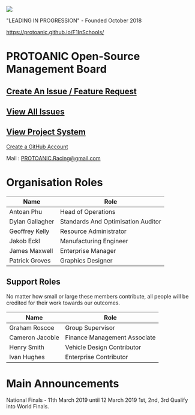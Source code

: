 ![](https://github.com/PROTOANIC/Formula-One/raw/master/Assets/Misc/VerticalBanner_GitHubRepo2.png)

"LEADING IN PROGRESSION" - Founded October 2018

https://protoanic.github.io/F1InSchools/

PROTOANIC Open-Source Management Board
===

## [Create An Issue / Feature Request](https://github.com/PROTOANIC/F1InSchools/issues/new/choose)

## [View All Issues](https://github.com/PROTOANIC/F1InSchools/issues)

## [View Project System](https://github.com/orgs/PROTOANIC/projects/3?fullscreen=true)

[Create a GitHub Account](https://github.com/join)

Mail : PROTOANIC.Racing@gmail.com

# Organisation Roles

| Name      	      | Role                              	|
|-----------------	|------------------------------------	|
| Antoan Phu      	| Head of Operations                 	|
| Dylan Gallagher 	| Standards And Optimisation Auditor 	|
| Geoffrey Kelly  	| Resource Administrator             	|
| Jakob Eckl      	| Manufacturing Engineer             	|
| James Maxwell   	| Enterprise Manager                	|
| Patrick Groves  	| Graphics Designer                  	|

## Support Roles

No matter how small or large these members contribute, all people will be credited for their work towards our outcomes.

| Name      	      | Role                              	|
|-----------------	|------------------------------------	|
| Graham Roscoe     | Group Supervisor                    |
| Cameron Jacobie   | Finance Management Associate      	|
| Henry Smith       | Vehicle Design Contributor          |
| Ivan Hughes       | Enterprise Contributor              |


# Main Announcements

National Finals - 11th March 2019 until 12 March 2019
1st, 2nd, 3rd Qualify into World Finals.

